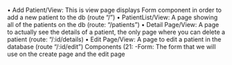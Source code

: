 •	Add Patient/View: This is view page displays Form component in order to add a new patient to the db (route “/”)
•	PatientList/View:  A page showing all of the patients on the db (route: “/patients”)
•	Detail Page/View:  A page to actually see the details of a patient, the only page where you can delete a patient (route: “/:id/details)
•	Edit Page/View:  A page to edit a patient in the database (route “/:id/edit”)
Components (21:
-Form: The form that we will use on the create page and the edit page
